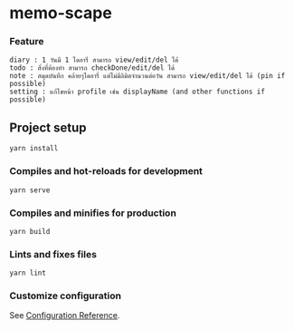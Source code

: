 # memo-scape

### Feature

```
diary : 1 วันมี 1 ไดอารี่ สามารถ view/edit/del ได้
todo : สิ่งที่ต้องทำ สามารถ checkDone/edit/del ได้
note : สมุดบันทึก คล้ายๆไดอารี่ แต่ไม่มีลิมิตจำนวนต่อวัน สามารถ view/edit/del ได้ (pin if possible)
setting : แก้ไขหน้า profile เช่น displayName (and other functions if possible)
```

## Project setup

```
yarn install
```

### Compiles and hot-reloads for development

```
yarn serve
```

### Compiles and minifies for production

```
yarn build
```

### Lints and fixes files

```
yarn lint
```

### Customize configuration

See [Configuration Reference](https://cli.vuejs.org/config/).
